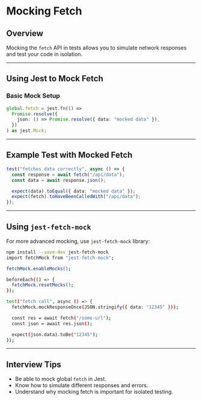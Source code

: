 # Mocking Fetch

## Overview

Mocking the `fetch` API in tests allows you to simulate network responses and test your code in isolation.

------

## Using Jest to Mock Fetch

### Basic Mock Setup

```ts
global.fetch = jest.fn(() =>
  Promise.resolve({
    json: () => Promise.resolve({ data: "mocked data" }),
  })
) as jest.Mock;
```

------

## Example Test with Mocked Fetch

```ts
test("fetches data correctly", async () => {
  const response = await fetch("/api/data");
  const data = await response.json();

  expect(data).toEqual({ data: "mocked data" });
  expect(fetch).toHaveBeenCalledWith("/api/data");
});
```

------

## Using `jest-fetch-mock`

For more advanced mocking, use `jest-fetch-mock` library:

```bash
npm install --save-dev jest-fetch-mock
import fetchMock from "jest-fetch-mock";

fetchMock.enableMocks();

beforeEach(() => {
  fetchMock.resetMocks();
});

test("fetch call", async () => {
  fetchMock.mockResponseOnce(JSON.stringify({ data: "12345" }));

  const res = await fetch("/some-url");
  const json = await res.json();

  expect(json.data).toBe("12345");
});
```

------

## Interview Tips

- Be able to mock global `fetch` in Jest.
- Know how to simulate different responses and errors.
- Understand why mocking fetch is important for isolated testing.

